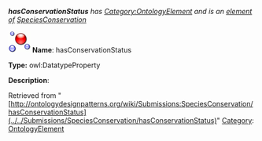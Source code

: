 ___hasConservationStatus__ has [Category:OntologyElement](../../Category/OntologyElement "Category:OntologyElement") and is an [element of](../../Property/ElementOf "Property:ElementOf") [SpeciesConservation](../../Submissions/SpeciesConservation "Submissions:SpeciesConservation")_


  




[![DatatypeProperty](../../images/thumb/a/a5/DatatypeProperty.gif/45px-DatatypeProperty.gif)](../../Image/DatatypeProperty.gif "DatatypeProperty")
__Name__: hasConservationStatus 


__Type:__ owl:DatatypeProperty 


__Description__: 





Retrieved from "[http://ontologydesignpatterns.org/wiki/Submissions:SpeciesConservation/hasConservationStatus](../../Submissions/SpeciesConservation/hasConservationStatus)"
 [Category](http://ontologydesignpatterns.org/wiki/Special:Categories "Special:Categories"): [OntologyElement](../../Category/OntologyElement "Category:OntologyElement")